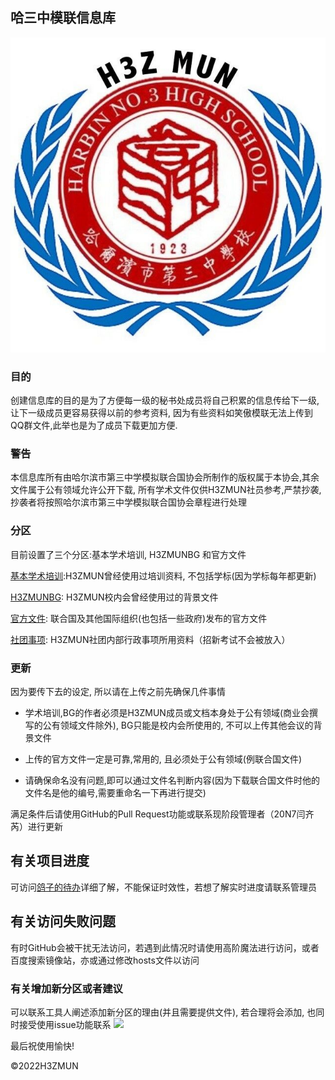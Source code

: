 ## 哈三中模联信息库

![](https://github.com/H3ZMUN-Club/h3zmun-database/blob/main/4.%E7%A4%BE%E5%9B%A2%E4%BA%8B%E9%A1%B9/%E5%9B%BE%E7%89%87/logo.jpg)

### 目的

创建信息库的目的是为了方便每一级的秘书处成员将自己积累的信息传给下一级,让下一级成员更容易获得以前的参考资料, 因为有些资料如笑傲模联无法上传到QQ群文件,此举也是为了成员下载更加方便.



### 警告

本信息库所有由哈尔滨市第三中学模拟联合国协会所制作的版权属于本协会,其余文件属于公有领域允许公开下载, 所有学术文件仅供H3ZMUN社员参考,严禁抄袭, 抄袭者将按照哈尔滨市第三中学模拟联合国协会章程进行处理



### 分区

目前设置了三个分区:基本学术培训, H3ZMUNBG 和官方文件

[基本学术培训](https://github.com/RailgunBreaker/h3zmun-database/tree/main/1.%E5%9F%BA%E6%9C%AC%E5%AD%A6%E6%9C%AF%E5%9F%B9%E8%AE%AD):H3ZMUN曾经使用过培训资料, 不包括学标(因为学标每年都更新)

[H3ZMUNBG](https://github.com/RailgunBreaker/h3zmun-database/tree/main/2.H3ZMUNBG): H3ZMUN校内会曾经使用过的背景文件

[官方文件](https://github.com/RailgunBreaker/h3zmun-database/tree/main/3.%E5%AE%98%E6%96%B9%E6%96%87%E4%BB%B6): 联合国及其他国际组织(也包括一些政府)发布的官方文件

[社团事项](https://github.com/H3ZMUN-Club/h3zmun-database/tree/main/4.%E7%A4%BE%E5%9B%A2%E4%BA%8B%E9%A1%B9): H3ZMUN社团内部行政事项所用资料（招新考试不会被放入）

### 更新

因为要传下去的设定, 所以请在上传之前先确保几件事情

- 学术培训,BG的作者必须是H3ZMUN成员或文档本身处于公有领域(商业会撰写的公有领域文件除外), BG只能是校内会所使用的, 不可以上传其他会议的背景文件

- 上传的官方文件一定是可靠,常用的, 且必须处于公有领域(例联合国文件)

- 请确保命名没有问题,即可以通过文件名判断内容(因为下载联合国文件时他的文件名是他的编号,需要重命名一下再进行提交)

<p>满足条件后请使用GitHub的Pull Request功能或联系现阶段管理者（20N7闫齐芮）进行更新</p>

## 有关项目进度

可访问[鸽子的待办](https://github.com/RailgunBreaker/h3zmun-database/projects/1)详细了解，不能保证时效性，若想了解实时进度请联系管理员

## 有关访问失败问题

有时GitHub会被干扰无法访问，若遇到此情况时请使用高阶魔法进行访问，或者百度搜索镜像站，亦或通过修改hosts文件以访问


### 有关增加新分区或者建议

可以联系工具人阐述添加新分区的理由(并且需要提供文件), 若合理将会添加, 也同时接受使用issue功能联系
![](https://raw.githubusercontent.com/RailgunBreaker/h3zmun-database/main/img/logo2.jpg)

<p>最后祝使用愉快!</p>

  

©2022H3ZMUN

  

  

  
